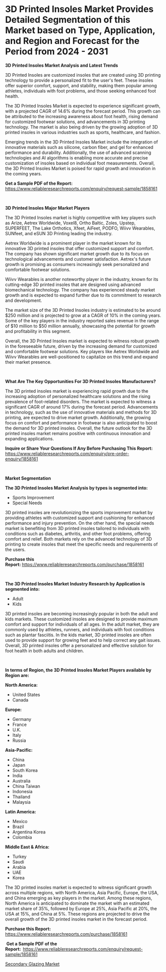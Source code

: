 <p><h1>3D Printed Insoles Market Provides Detailed Segmentation of this Market based on Type, Application, and Region and Forecast for the Period from 2024 - 2031</h1></p><p><strong>3D Printed Insoles Market Analysis and Latest Trends</strong></p>
<p><p>3D Printed Insoles are customized insoles that are created using 3D printing technology to provide a personalized fit to the user's feet. These insoles offer superior comfort, support, and stability, making them popular among athletes, individuals with foot problems, and those seeking enhanced foot health.</p><p>The 3D Printed Insoles Market is expected to experience significant growth, with a projected CAGR of 14.6% during the forecast period. This growth can be attributed to the increasing awareness about foot health, rising demand for customized footwear solutions, and advancements in 3D printing technology. The market is also being driven by the growing adoption of 3D printed insoles in various industries such as sports, healthcare, and fashion.</p><p>Emerging trends in the 3D Printed Insoles Market include the integration of innovative materials such as silicone, carbon fiber, and gel for enhanced performance and durability. Additionally, the use of advanced scanning technologies and AI algorithms is enabling more accurate and precise customization of insoles based on individual foot measurements. Overall, the 3D Printed Insoles Market is poised for rapid growth and innovation in the coming years.</p></p>
<p><strong>Get a Sample PDF of the Report:&nbsp;</strong> <a href="https://www.reliableresearchreports.com/enquiry/request-sample/1858161">https://www.reliableresearchreports.com/enquiry/request-sample/1858161</a></p>
<p>&nbsp;</p>
<p><strong>3D Printed Insoles Major Market Players</strong></p>
<p><p>The 3D Printed Insoles market is highly competitive with key players such as Arize, Aetrex Worldwide, Voxel8, Ortho Baltic, Zoles, Upstep, SUPERFEET, The Lake Orthotics, Xfeet, AiFeet, PODFO, Wiivv Wearables, SUNfeet, and eSUN 3D Printing leading the industry.</p><p>Aetrex Worldwide is a prominent player in the market known for its innovative 3D printed insoles that offer customized support and comfort. The company has shown significant market growth due to its focus on technological advancements and customer satisfaction. Aetrex's future growth is promising as consumers increasingly seek personalized and comfortable footwear solutions.</p><p>Wiivv Wearables is another noteworthy player in the industry, known for its cutting-edge 3D printed insoles that are designed using advanced biomechanical technology. The company has experienced steady market growth and is expected to expand further due to its commitment to research and development.</p><p>The market size of the 3D Printed Insoles industry is estimated to be around $250 million and is projected to grow at a CAGR of 10% in the coming years. Some of the key players in the industry reported sales revenue in the range of $10 million to $50 million annually, showcasing the potential for growth and profitability in this segment.</p><p>Overall, the 3D Printed Insoles market is expected to witness robust growth in the foreseeable future, driven by the increasing demand for customized and comfortable footwear solutions. Key players like Aetrex Worldwide and Wiivv Wearables are well-positioned to capitalize on this trend and expand their market presence.</p></p>
<p>&nbsp;</p>
<p><strong>What Are The Key Opportunities For 3D Printed Insoles Manufacturers?</strong></p>
<p><p>The 3D printed insoles market is experiencing rapid growth due to the increasing adoption of personalized healthcare solutions and the rising prevalence of foot-related disorders. The market is expected to witness a significant CAGR of around 17% during the forecast period. Advancements in technology, such as the use of innovative materials and methods for 3D printing, are expected to drive market growth. Additionally, the growing focus on comfort and performance in footwear is also anticipated to boost the demand for 3D printed insoles. Overall, the future outlook for the 3D printed insoles market remains positive with continuous innovation and expanding applications.</p></p>
<p><strong>Inquire or Share Your Questions If Any Before Purchasing This Report:</strong> <a href="https://www.reliableresearchreports.com/enquiry/pre-order-enquiry/1858161">https://www.reliableresearchreports.com/enquiry/pre-order-enquiry/1858161</a></p>
<p>&nbsp;</p>
<p><strong>Market Segmentation</strong></p>
<p><strong>The 3D Printed Insoles Market Analysis by types is segmented into:</strong></p>
<p><ul><li>Sports Improvement</li><li>Special Needs</li></ul></p>
<p><p>3D printed insoles are revolutionizing the sports improvement market by providing athletes with customized support and cushioning for enhanced performance and injury prevention. On the other hand, the special needs market is benefiting from 3D printed insoles tailored to individuals with conditions such as diabetes, arthritis, and other foot problems, offering comfort and relief. Both markets rely on the advanced technology of 3D printing to create insoles that meet the specific needs and requirements of the users.</p></p>
<p><strong>Purchase this Report:&nbsp;</strong><a href="https://www.reliableresearchreports.com/purchase/1858161">https://www.reliableresearchreports.com/purchase/1858161</a></p>
<p>&nbsp;</p>
<p><strong>The 3D Printed Insoles Market Industry Research by Application is segmented into:</strong></p>
<p><ul><li>Adult</li><li>Kids</li></ul></p>
<p><p>3D printed insoles are becoming increasingly popular in both the adult and kids markets. These customized insoles are designed to provide maximum comfort and support for individuals of all ages. In the adult market, they are commonly used by athletes, runners, and individuals with foot conditions such as plantar fasciitis. In the kids market, 3D printed insoles are often used to provide support for growing feet and to help correct any gait issues. Overall, 3D printed insoles offer a personalized and effective solution for foot health in both adults and children.</p></p>
<p>&nbsp;</p>
<p><strong>In terms of Region, the 3D Printed Insoles Market Players available by Region are:</strong></p>
<p>
    <p> <strong> North America: </strong>
        <ul>
            <li>United States</li>
            <li>Canada</li>
        </ul>
        </p> 
    <p> <strong> Europe: </strong>
        <ul>
            <li>Germany</li>
            <li>France</li>
            <li>U.K.</li>
            <li>Italy</li>
            <li>Russia</li>
        </ul>
        </p> 
    <p> <strong> Asia-Pacific: </strong>
        <ul>
            <li>China</li>
            <li>Japan</li>
            <li>South Korea</li>
            <li>India</li>
            <li>Australia</li>
            <li>China Taiwan</li>
            <li>Indonesia</li>
            <li>Thailand</li>
            <li>Malaysia</li>
        </ul>
        </p> 
    <p> <strong> Latin America: </strong>
        <ul>
            <li>Mexico</li>
            <li>Brazil</li>
            <li>Argentina Korea</li>
            <li>Colombia</li>
        </ul>
        </p> 
    <p> <strong> Middle East & Africa: </strong>
        <ul>
            <li>Turkey</li>
            <li>Saudi</li>
            <li>Arabia</li>
            <li>UAE</li>
            <li>Korea</li>
        </ul>
    </p>
    </p>
<p><p>The 3D printed insoles market is expected to witness significant growth across multiple regions, with North America, Asia Pacific, Europe, the USA, and China emerging as key players in the market. Among these regions, North America is anticipated to dominate the market with an estimated market share of 35%, followed by Europe at 25%, Asia Pacific at 20%, the USA at 15%, and China at 5%. These regions are projected to drive the overall growth of the 3D printed insoles market in the forecast period.</p></p>
<p><strong>Purchase this Report: </strong><a href="https://www.reliableresearchreports.com/purchase/1858161">https://www.reliableresearchreports.com/purchase/1858161</a></p>
<p>&nbsp;<strong>Get a Sample PDF of the Report:&nbsp;&nbsp;</strong><a href="https://www.reliableresearchreports.com/enquiry/request-sample/1858161">https://www.reliableresearchreports.com/enquiry/request-sample/1858161</a></p>
<p><strong></strong></p>
<p><p><a href="https://github.com/AKSHATREPORTPRIME/Market-Research-Report-List-3/blob/main/secondary-glazing-market.md">Secondary Glazing Market</a></p></p>